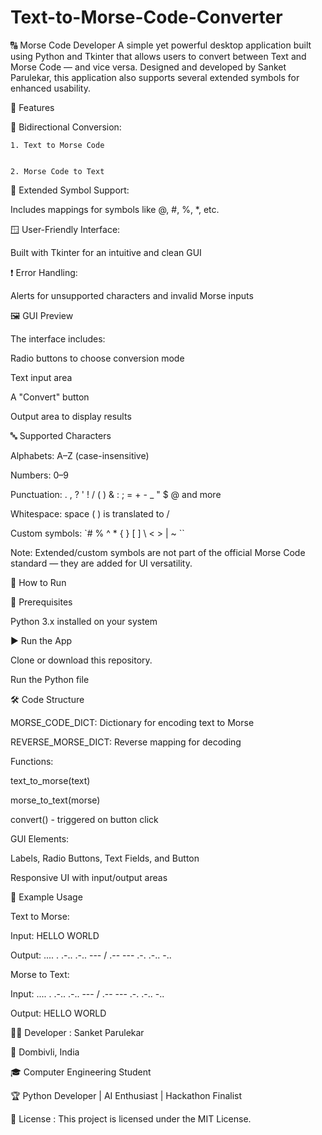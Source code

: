 # Text-to-Morse-Code-Converter

🔠 Morse Code Developer
A simple yet powerful desktop application built using Python and Tkinter that allows users to convert between Text and Morse Code — and vice versa. Designed and developed by Sanket Parulekar, this application also supports several extended symbols for enhanced usability.


📌 Features

🔁 Bidirectional Conversion:


    1. Text to Morse Code
    

    2. Morse Code to Text

🧠 Extended Symbol Support:


Includes mappings for symbols like @, #, %, *, etc.


🪟 User-Friendly Interface:


Built with Tkinter for an intuitive and clean GUI


❗ Error Handling:


Alerts for unsupported characters and invalid Morse inputs


🖼️ GUI Preview

The interface includes:


Radio buttons to choose conversion mode


Text input area


A "Convert" button


Output area to display results


🔤 Supported Characters

Alphabets: A–Z (case-insensitive)


Numbers: 0–9


Punctuation: . , ? ' ! / ( ) & : ; = + - _ " $ @ and more


Whitespace: space ( ) is translated to /


Custom symbols: `# % ^ * { } [ ] \ < > | ~ ``


Note: Extended/custom symbols are not part of the official Morse Code standard — they are added for UI versatility.


🚀 How to Run

🧩 Prerequisites

Python 3.x installed on your system


▶️ Run the App

Clone or download this repository.


Run the Python file

🛠️ Code Structure

MORSE_CODE_DICT: Dictionary for encoding text to Morse


REVERSE_MORSE_DICT: Reverse mapping for decoding


Functions:


text_to_morse(text)


morse_to_text(morse)


convert() - triggered on button click


GUI Elements:


Labels, Radio Buttons, Text Fields, and Button


Responsive UI with input/output areas


📎 Example Usage

Text to Morse:

Input: HELLO WORLD

Output: .... . .-.. .-.. --- / .-- --- .-. .-.. -..


Morse to Text:

Input: .... . .-.. .-.. --- / .-- --- .-. .-.. -..

Output: HELLO WORLD


👨‍💻 Developer : Sanket Parulekar

📍 Dombivli, India

🎓 Computer Engineering Student

🏆 Python Developer | AI Enthusiast | Hackathon Finalist


📜 License : This project is licensed under the MIT License.
